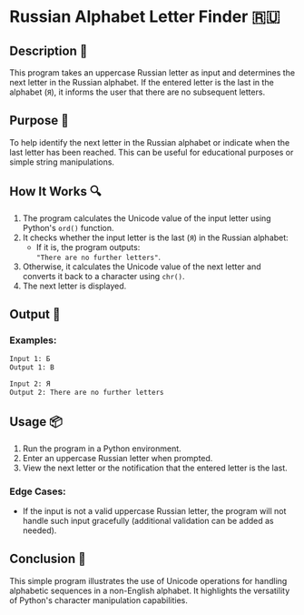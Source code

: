 # Russian Alphabet Letter Finder 🇷🇺

## Description 📝

This program takes an uppercase Russian letter as input and determines the next letter in the Russian alphabet.
If the entered letter is the last in the alphabet (`Я`), it informs the user that there are no subsequent letters.

## Purpose 🎯

To help identify the next letter in the Russian alphabet or indicate when the last letter has been reached.
This can be useful for educational purposes or simple string manipulations.

## How It Works 🔍

1. The program calculates the Unicode value of the input letter using Python's `ord()` function.
2. It checks whether the input letter is the last (`Я`) in the Russian alphabet:
    - If it is, the program outputs:  
      `"There are no further letters"`.
3. Otherwise, it calculates the Unicode value of the next letter and converts it back to a character using `chr()`.
4. The next letter is displayed.

## Output 📜

### Examples:

```bash
Input 1: Б
Output 1: В

Input 2: Я
Output 2: There are no further letters
```

## Usage 📦

1. Run the program in a Python environment.
2. Enter an uppercase Russian letter when prompted.
3. View the next letter or the notification that the entered letter is the last.

### Edge Cases:

-   If the input is not a valid uppercase Russian letter, the program will not handle such input gracefully (additional validation can be added as needed).

## Conclusion 🚀

This simple program illustrates the use of Unicode operations for handling alphabetic sequences in a non-English alphabet.
It highlights the versatility of Python's character manipulation capabilities.
